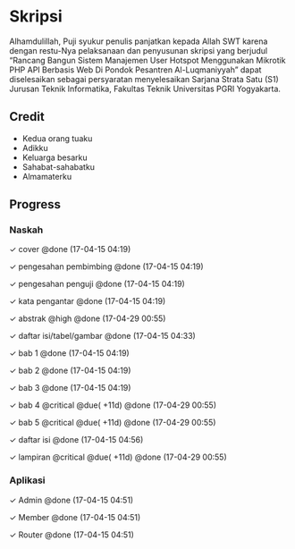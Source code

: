# Skripsi

Alhamdulillah, Puji syukur penulis panjatkan kepada Allah SWT karena dengan restu-Nya pelaksanaan dan penyusunan skripsi yang berjudul “Rancang Bangun Sistem Manajemen User Hotspot Menggunakan Mikrotik PHP API Berbasis Web Di Pondok Pesantren Al-Luqmaniyyah” dapat diselesaikan sebagai persyaratan menyelesaikan Sarjana Strata Satu (S1) Jurusan Teknik Informatika, Fakultas Teknik Universitas PGRI Yogyakarta.

## Credit

+ Kedua orang tuaku
+ Adikku
+ Keluarga besarku
+ Sahabat-sahabatku
+ Almamaterku


## Progress

### Naskah
 
 ✓  cover @done (17-04-15 04:19)

 ✓  pengesahan pembimbing @done (17-04-15 04:19)

 ✓  pengesahan penguji @done (17-04-15 04:19)

 ✓  kata pengantar @done (17-04-15 04:19)

 ✓  abstrak @high @done (17-04-29 00:55)

 ✓  daftar isi/tabel/gambar @done (17-04-15 04:33)

 ✓  bab 1 @done (17-04-15 04:19)

 ✓  bab 2 @done (17-04-15 04:19)

 ✓  bab 3 @done (17-04-15 04:19)

 ✓   bab 4 @critical @due( +11d) @done (17-04-29 00:55)

 ✓   bab 5 @critical @due( +11d) @done (17-04-29 00:55)

 ✓  daftar isi @done (17-04-15 04:56)

 ✓   lampiran @critical @due( +11d) @done (17-04-29 00:55)

### Aplikasi

 ✓  Admin @done (17-04-15 04:51)

 ✓  Member @done (17-04-15 04:51)

 ✓  Router @done (17-04-15 04:51)
